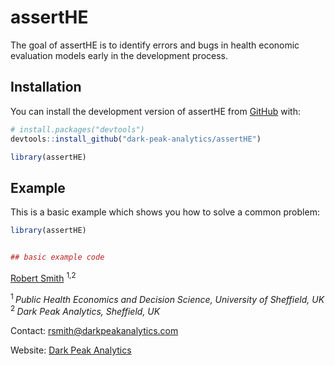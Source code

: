 
<!-- README.md is generated from README.Rmd. Please edit that file -->
<!-- 
&#10;You'll still need to render `README.Rmd` regularly, to keep `README.md` up-to-date. `devtools::build_readme()` is handy for this. 
&#10;-->

# assertHE

<!-- badges: start -->
<!-- badges: end -->

The goal of assertHE is to identify errors and bugs in health economic
evaluation models early in the development process.

## Installation

You can install the development version of assertHE from
[GitHub](https://github.com/) with:

``` r
# install.packages("devtools")
devtools::install_github("dark-peak-analytics/assertHE")

library(assertHE)
```

## Example

This is a basic example which shows you how to solve a common problem:

``` r
library(assertHE)


## basic example code
```

[Robert Smith](https://www.linkedin.com/in/robert-smith-53b28438) <sup>
1,2 </sup>

<sup> 1 </sup> *Public Health Economics and Decision Science, University
of Sheffield, UK* <br> <sup> 2 </sup> *Dark Peak Analytics, Sheffield,
UK*

Contact: <rsmith@darkpeakanalytics.com>

Website: [Dark Peak Analytics](https://www.darkpeakanalytics.com)
